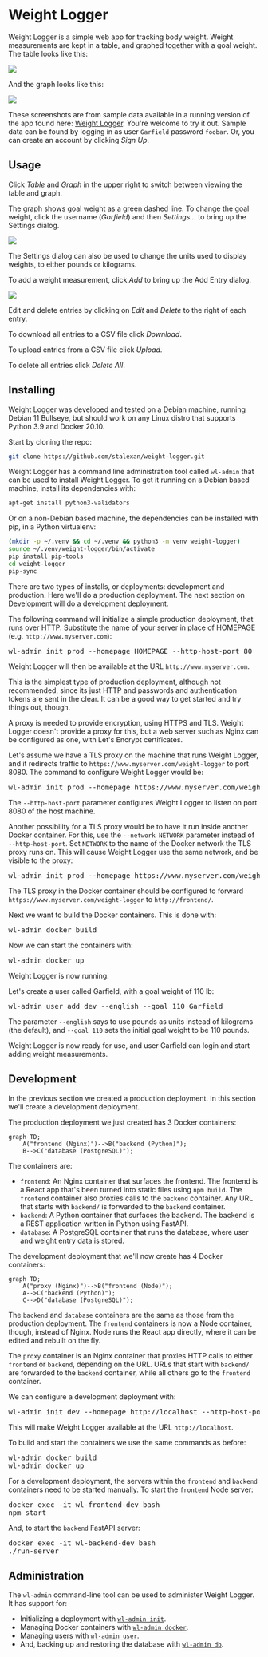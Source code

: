 Weight Logger
===

Weight Logger is a simple web app for tracking body weight. Weight measurements
are kept in a table, and graphed together with a goal weight. The table looks
like this:

<img src="https://user-images.githubusercontent.com/2266363/204881934-a3758603-82fe-4229-90c3-f126260a1e7a.png" />

And the graph looks like this:

<img src="https://user-images.githubusercontent.com/2266363/204883586-71594c5e-881a-49b8-950c-09863ad0ba19.png" />

These screenshots are from sample data available in a running version of the
app found here: [Weight Logger](https://www.alexan.org/weight-logger/). You're
welcome to try it out. Sample data can be found by logging in as user
`Garfield` password `foobar`.  Or, you can create an account by clicking _Sign Up_.

Usage
---

Click _Table_ and _Graph_ in the upper right to switch between viewing the
table and graph.

The graph shows goal weight as a green dashed line. To change the goal weight,
click the username (_Garfield_) and then _Settings..._ to bring up the Settings
dialog.

<img src="https://user-images.githubusercontent.com/2266363/204884149-3432d8b5-08b0-4299-a66f-90e59889ddc8.png" />

The Settings dialog can also be used to change the units used to display
weights, to either pounds or kilograms.

To add a weight measurement, click _Add_ to bring up the Add Entry dialog.

<img src="https://user-images.githubusercontent.com/2266363/204884259-3dc8beb8-f3d1-4db6-b26a-023aca835c6e.png" />

Edit and delete entries by clicking on _Edit_ and _Delete_ to the right of each entry.

To download all entries to a CSV file click _Download_.

To upload entries from a CSV file click _Upload_.

To delete all entries click _Delete All_.

Installing
---

Weight Logger was developed and tested on a Debian machine, running Debian 11
Bullseye, but should work on any Linux distro that supports Python 3.9 and
Docker 20.10.

Start by cloning the repo:

```sh
git clone https://github.com/stalexan/weight-logger.git
```

Weight Logger has a command line administration tool called `wl-admin` that can
be used to install Weight Logger. To get it running on a Debian based machine,
install its dependencies with:

```sh
apt-get install python3-validators
```

Or on a non-Debian based machine, the dependencies can be installed with pip,
in a Python virtualenv:

```sh
(mkdir -p ~/.venv && cd ~/.venv && python3 -m venv weight-logger)
source ~/.venv/weight-logger/bin/activate
pip install pip-tools
cd weight-logger
pip-sync
```

There are two types of installs, or deployments: development and production.
Here we'll do a production deployment. The next section on
[Development](#development) will do a development deployment.

The following command will initialize a simple production deployment, that runs
over HTTP. Substitute the name of your server in place of HOMEPAGE (e.g.  `http://www.myserver.com`):

<pre>
wl-admin init prod --homepage HOMEPAGE --http-host-port 80
</pre>

Weight Logger will then be available at the URL `http://www.myserver.com`. 

This is the simplest type of production deployment, although not recommended,
since its just HTTP and passwords and authentication tokens are sent in the
clear. It can be a good way to get started and try things out, though.

A proxy is needed to provide encryption, using HTTPS and TLS. Weight Logger
doesn't provide a proxy for this, but a web server such as Nginx can be
configured as one, with Let's Encrypt certificates.

Let's assume we have a TLS proxy on the machine that runs Weight Logger, and
it redirects traffic to `https://www.myserver.com/weight-logger` to port 8080.
The command to configure Weight Logger would be:

<pre>
wl-admin init prod --homepage https://www.myserver.com/weight-logger --http-host-port 8080
</pre>

The `--http-host-port` parameter configures Weight Logger to listen on port
8080 of the host machine.

Another possibility for a TLS proxy would be to have it run inside another
Docker container.  For this, use the `--network NETWORK` parameter instead of
`--http-host-port`. Set `NETWORK` to the name of the Docker network the TLS
proxy runs on. This will cause Weight Logger use the same network, and be
visible to the proxy:

<pre>
wl-admin init prod --homepage https://www.myserver.com/weight-logger --network NETWORK
</pre>

The TLS proxy in the Docker container should be configured to forward
`https://www.myserver.com/weight-logger` to `http://frontend/`.

Next we want to build the Docker containers. This is done with:

<pre>
wl-admin docker build
</pre>

Now we can start the containers with:

<pre>
wl-admin docker up
</pre>

Weight Logger is now running.

Let's create a user called Garfield, with a goal weight of 110 lb:

<pre>
wl-admin user add dev --english --goal 110 Garfield
</pre>

The parameter `--english` says to use pounds as units instead of kilograms (the
default), and `--goal 110` sets the initial goal weight to be 110 pounds.

Weight Logger is now ready for use, and user Garfield can login and start
adding weight measurements.

Development
---

In the previous section we created a production deployment. In this section
we'll create a development deployment.

The production deployment we just created has 3 Docker containers:

```mermaid
graph TD;
    A("frontend (Nginx)")-->B("backend (Python)");
    B-->C("database (PostgreSQL)");
```

The containers are:

* `frontend`: An Nginx container that surfaces the frontend. The frontend is
  a React app that's been turned into static files using `npm build`.  The
  `frontend` container also proxies calls to the `backend` container. Any URL
  that starts with `backend/` is forwarded to the `backend` container.
* `backend`: A Python container that surfaces the backend. The backend is
  a REST application written in Python using FastAPI.
* `database`: A PostgreSQL container that runs the database, where user and
  weight entry data is stored.

The development deployment that we'll now create has 4 Docker containers:

```mermaid
graph TD;
    A("proxy (Nginx)")-->B("frontend (Node)");
    A-->C("backend (Python)");
    C-->D("database (PostgreSQL)");   
```

The `backend` and `database` containers are the same as those from the
production deployment. The `frontend` containers is now a Node container,
though, instead of Nginx. Node runs the React app directly, where
it can be edited and rebuilt on the fly.

The `proxy` container is an Nginx container that proxies HTTP calls to either
`frontend` or `backend`, depending on the URL. URLs that start with `backend/` are
forwarded to the `backend` container, while all others go to the `frontend`
container.

We can configure a development deployment with:

<pre>
wl-admin init dev --homepage http://localhost --http-host-port 80
</pre>

This will make Weight Logger available at the URL `http://localhost`. 

To build and start the containers we use the same commands as before:

<pre>
wl-admin docker build
wl-admin docker up
</pre>

For a development deployment, the servers within the `frontend` and `backend`
containers need to be started manually. To start the `frontend` Node server:

<pre>
docker exec -it wl-frontend-dev bash
npm start
</pre>

And, to start the `backend` FastAPI server:

<pre>
docker exec -it wl-backend-dev bash
./run-server
</pre>

Administration
---

The `wl-admin` command-line tool can be used to administer Weight Logger. It has support for:

* Initializing a deployment with [`wl-admin init`](docs/wl-admin-init.md).
* Managing Docker containers with [`wl-admin docker`](docs/wl-admin-docker.md).
* Managing users with [`wl-admin user`](docs/wl-admin-user.md).
* And, backing up and restoring the database with [`wl-admin db`](docs/wl-admin-db.md).
